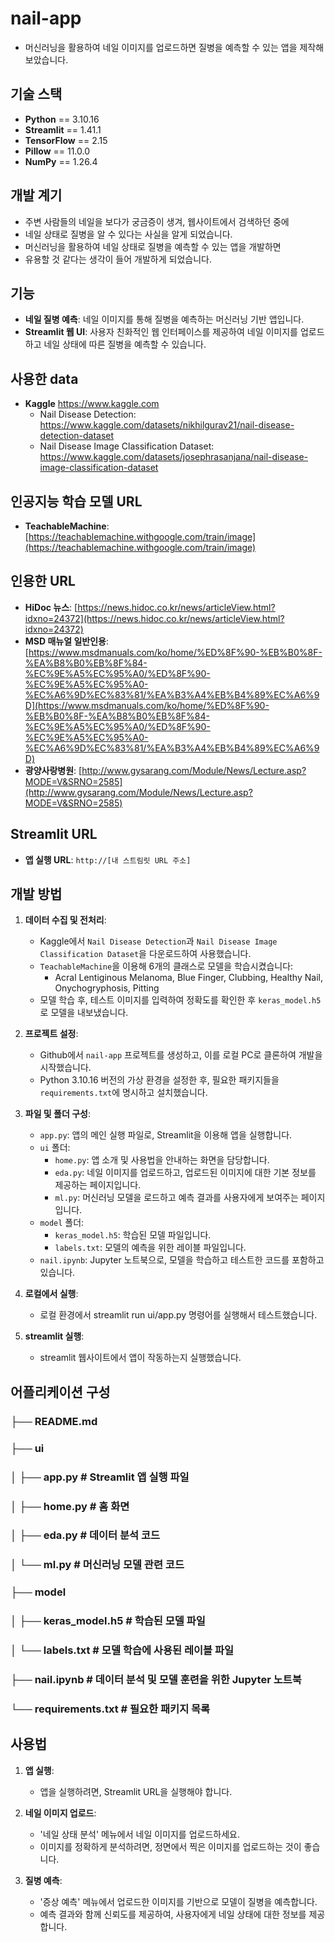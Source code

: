 # nail-app
- 머신러닝을 활용하여 네일 이미지를 업로드하면 질병을 예측할 수 있는 앱을 제작해보았습니다.



## 기술 스택
- **Python** == 3.10.16
- **Streamlit** == 1.41.1
- **TensorFlow** == 2.15
- **Pillow** == 11.0.0
- **NumPy** == 1.26.4




## 개발 계기
- 주변 사람들의 네일을 보다가 궁금증이 생겨, 웹사이트에서 검색하던 중에
- 네일 상태로 질병을 알 수 있다는 사실을 알게 되었습니다. 
- 머신러닝을 활용하여 네일 상태로 질병을 예측할 수 있는 앱을 개발하면 
- 유용할 것 같다는 생각이 들어 개발하게 되었습니다.





## 기능
- **네일 질병 예측**: 네일 이미지를 통해 질병을 예측하는 머신러닝 기반 앱입니다.
- **Streamlit 웹 UI**: 사용자 친화적인 웹 인터페이스를 제공하여 네일 이미지를 업로드하고 네일 상태에 따른 질병을 예측할 수 있습니다.




## 사용한 data
- **Kaggle** https://www.kaggle.com
  - Nail Disease Detection: https://www.kaggle.com/datasets/nikhilgurav21/nail-disease-detection-dataset
  - Nail Disease Image Classification Dataset: https://www.kaggle.com/datasets/josephrasanjana/nail-disease-image-classification-dataset





## 인공지능 학습 모델 URL
- **TeachableMachine**: [https://teachablemachine.withgoogle.com/train/image](https://teachablemachine.withgoogle.com/train/image)





## 인용한 URL  
- **HiDoc 뉴스**: [https://news.hidoc.co.kr/news/articleView.html?idxno=24372](https://news.hidoc.co.kr/news/articleView.html?idxno=24372)
- **MSD 매뉴얼 일반인용**: [https://www.msdmanuals.com/ko/home/%ED%8F%90-%EB%B0%8F-%EA%B8%B0%EB%8F%84-%EC%9E%A5%EC%95%A0/%ED%8F%90-%EC%9E%A5%EC%95%A0-%EC%A6%9D%EC%83%81/%EA%B3%A4%EB%B4%89%EC%A6%9D](https://www.msdmanuals.com/ko/home/%ED%8F%90-%EB%B0%8F-%EA%B8%B0%EB%8F%84-%EC%9E%A5%EC%95%A0/%ED%8F%90-%EC%9E%A5%EC%95%A0-%EC%A6%9D%EC%83%81/%EA%B3%A4%EB%B4%89%EC%A6%9D)
- **광양사랑병원**: [http://www.gysarang.com/Module/News/Lecture.asp?MODE=V&SRNO=2585](http://www.gysarang.com/Module/News/Lecture.asp?MODE=V&SRNO=2585)





## Streamlit URL
- **앱 실행 URL**: `http://[내 스트림릿 URL 주소]`





## 개발 방법
1. **데이터 수집 및 전처리**:
    - Kaggle에서 `Nail Disease Detection`과 `Nail Disease Image Classification Dataset`을 다운로드하여 사용했습니다.
    - `TeachableMachine`을 이용해 6개의 클래스로 모델을 학습시켰습니다:
      - Acral Lentiginous Melanoma, Blue Finger, Clubbing, Healthy Nail, Onychogryphosis, Pitting
    - 모델 학습 후, 테스트 이미지를 입력하여 정확도를 확인한 후 `keras_model.h5`로 모델을 내보냈습니다.


2. **프로젝트 설정**:
    - Github에서 `nail-app` 프로젝트를 생성하고, 이를 로컬 PC로 클론하여 개발을 시작했습니다.
    - Python 3.10.16 버전의 가상 환경을 설정한 후, 필요한 패키지들을 `requirements.txt`에 명시하고 설치했습니다.


3. **파일 및 폴더 구성**:
    - `app.py`: 앱의 메인 실행 파일로, Streamlit을 이용해 앱을 실행합니다.
    - `ui` 폴더:
        - `home.py`: 앱 소개 및 사용법을 안내하는 화면을 담당합니다.
        - `eda.py`: 네일 이미지를 업로드하고, 업로드된 이미지에 대한 기본 정보를 제공하는 페이지입니다.
        - `ml.py`: 머신러닝 모델을 로드하고 예측 결과를 사용자에게 보여주는 페이지입니다.
    - `model` 폴더:
        - `keras_model.h5`: 학습된 모델 파일입니다.
        - `labels.txt`: 모델의 예측을 위한 레이블 파일입니다.
    - `nail.ipynb`: Jupyter 노트북으로, 모델을 학습하고 테스트한 코드를 포함하고 있습니다.


4. **로컬에서 실행**:
    - 로컬 환경에서 streamlit run ui/app.py 명령어를 실행해서 테스트했습니다.


5. **streamlit 실행**:
    - streamlit 웹사이트에서 앱이 작동하는지 실행했습니다.




## 어플리케이션 구성
### ├── README.md
### ├── ui
### │   ├── app.py              # Streamlit 앱 실행 파일
### │   ├── home.py             # 홈 화면
### │   ├── eda.py              # 데이터 분석 코드
### │   └── ml.py               # 머신러닝 모델 관련 코드
### ├── model
### │    ├── keras_model.h5  # 학습된 모델 파일
### │    └── labels.txt      # 모델 학습에 사용된 레이블 파일
### ├── nail.ipynb          # 데이터 분석 및 모델 훈련을 위한 Jupyter 노트북
### └── requirements.txt    # 필요한 패키지 목록




## 사용법
1. **앱 실행**:
    - 앱을 실행하려면, Streamlit URL을 실행해야 합니다.


2. **네일 이미지 업로드**:
    - '네일 상태 분석' 메뉴에서 네일 이미지를 업로드하세요.
    - 이미지를 정확하게 분석하려면, 정면에서 찍은 이미지를 업로드하는 것이 좋습니다.



3. **질병 예측**:
    - '증상 예측' 메뉴에서 업로드한 이미지를 기반으로 모델이 질병을 예측합니다.
    - 예측 결과와 함께 신뢰도를 제공하여, 사용자에게 네일 상태에 대한 정보를 제공합니다.

